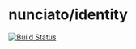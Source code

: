 # nunciato/identity

[![Build Status](https://travis-ci.org/nunciato/identity.svg?branch=master)](https://travis-ci.org/nunciato/identity)
